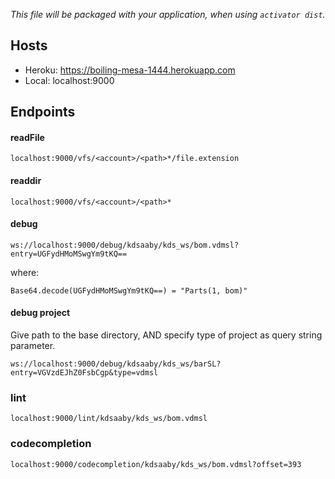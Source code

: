 *This file will be packaged with your application, when using `activator dist`.*

## Hosts
* Heroku: https://boiling-mesa-1444.herokuapp.com
* Local: localhost:9000

## Endpoints
#### readFile
`
localhost:9000/vfs/<account>/<path>*/file.extension
`

#### readdir
`
localhost:9000/vfs/<account>/<path>*
`

#### debug
`
ws://localhost:9000/debug/kdsaaby/kds_ws/bom.vdmsl?entry=UGFydHMoMSwgYm9tKQ==
`

where:

`
Base64.decode(UGFydHMoMSwgYm9tKQ==) = "Parts(1, bom)"
`

#### debug project

Give path to the base directory, AND specify type of project as query string parameter.

`
ws://localhost:9000/debug/kdsaaby/kds_ws/barSL?entry=VGVzdEJhZ0FsbCgp&type=vdmsl
`

### lint

`
localhost:9000/lint/kdsaaby/kds_ws/bom.vdmsl
`

### codecompletion
`
localhost:9000/codecompletion/kdsaaby/kds_ws/bom.vdmsl?offset=393
`
